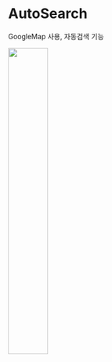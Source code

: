 # AutoSearch
GoogleMap 사용, 자동검색 기능
   
<img src="https://user-images.githubusercontent.com/62587484/143860495-9beaa174-9d50-444c-a6c6-d9ce50348123.png" width="40%">   
